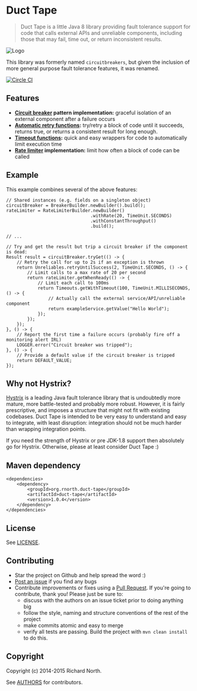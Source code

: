# Duct Tape

> Duct Tape is a little Java 8 library providing fault tolerance support for code that calls external APIs and
  unreliable components, including those that may fail, time out, or return inconsistent results.

![Logo](https://raw.githubusercontent.com/rnorth/circuitbreakers/rename/docs/logo.png)

This library was formerly named `circuitbreakers`, but given the inclusion of more general purpose fault tolerance
features, it was renamed.

[![Circle CI](https://circleci.com/gh/rnorth/duct-tape.svg?style=svg)](https://circleci.com/gh/rnorth/duct-tape)

## Features

* **[Circuit breaker](circuitbreaker.md) pattern implementation:** graceful isolation of an external component after a
  failure occurs
* **[Automatic retry functions](retry.md):** try/retry a block of code until it succeeds, returns true, or returns a
  consistent result for long enough.
* **[Timeout functions](timeout.md):** quick and easy wrappers for code to automatically limit execution time
* **[Rate limiter](ratelimiter.md) implementation:** limit how often a block of code can be called

## Example

This example combines several of the above features:

    // Shared instances (e.g. fields on a singleton object)
    circuitBreaker = BreakerBuilder.newBuilder().build();
    rateLimiter = RateLimiterBuilder.newBuilder()
                                    .withRate(20, TimeUnit.SECONDS)
                                    .withConstantThroughput()
                                    .build();

    // ...

    // Try and get the result but trip a circuit breaker if the component is dead:
    Result result = circuitBreaker.tryGet(() -> {
        // Retry the call for up to 2s if an exception is thrown
        return Unreliables.retryUntilSuccess(2, TimeUnit.SECONDS, () -> {
            // Limit calls to a max rate of 20 per second
            return rateLimiter.getWhenReady(() -> {
                // Limit each call to 100ms
                return Timeouts.getWithTimeout(100, TimeUnit.MILLISECONDS, () -> {
                    // Actually call the external service/API/unreliable component
                    return exampleService.getValue("Hello World");
                });
            });
        });
    }, () -> {
        // Report the first time a failure occurs (probably fire off a monitoring alert IRL)
        LOGGER.error("Circuit breaker was tripped");
    }, () -> {
        // Provide a default value if the circuit breaker is tripped
        return DEFAULT_VALUE;
    });


## Why not Hystrix?

[Hystrix](https://github.com/Netflix/Hystrix) is a leading Java fault tolerance library that is undoubtedly more mature,
 more battle-tested and probably more robust.
However, it is fairly prescriptive, and imposes a structure that might not fit with existing codebases. Duct Tape
is intended to be very easy to understand and easy to integrate, with least disruption: integration should not be much
harder than wrapping integration points.

If you need the strength of Hystrix or pre JDK-1.8 support then absolutely go for Hystrix. Otherwise, please at least
consider Duct Tape :)

## Maven dependency

    <dependencies>
        <dependency>
            <groupId>org.rnorth.duct-tape</groupId>
            <artifactId>duct-tape</artifactId>
            <version>1.0.4</version>
        </dependency>
    </dependencies>

## License

See [LICENSE](LICENSE).

## Contributing

* Star the project on Github and help spread the word :)
* [Post an issue](https://github.com/rnorth/duct-tape/issues) if you find any bugs
* Contribute improvements or fixes using a [Pull Request](https://github.com/rnorth/duct-tape/pulls). If you're going to contribute, thank you! Please just be sure to:
	* discuss with the authors on an issue ticket prior to doing anything big
	* follow the style, naming and structure conventions of the rest of the project
	* make commits atomic and easy to merge
	* verify all tests are passing. Build the project with `mvn clean install` to do this.

## Copyright

Copyright (c) 2014-2015 Richard North.

See [AUTHORS](AUTHORS) for contributors.
